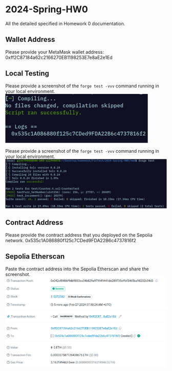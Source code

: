 # 2024-Spring-HW0

All the detailed specified in Homework 0 documentation.

## Wallet Address
Please provide your MetaMask wallet address:
0xff2C87184a62c2166270EB1198253E7e8aE2e1Ed
## Local Testing
Please provide a screenshot of the `forge test -vvv` command running in your local environment.
![](b.png)

Please provide a screenshot of the `forge test -vvv` command running in your local environment.
![](c.png)

## Contract Address
Please provide the contract address that you deployed on the Sepolia network.
0x535c1A086880f125c7CDed9FDA22B6c4737816f2
## Sepolia Etherscan
Paste the contract address into the Sepolia Etherscan and share the screenshot.
![](a.png) 

